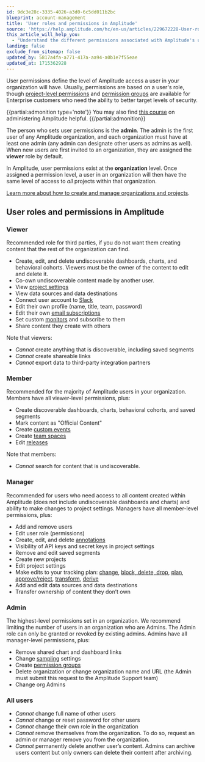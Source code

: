 ```yaml
---
id: 9dc3e28c-3335-4026-a3d0-6c5dd011b2bc
blueprint: account-management
title: 'User roles and permissions in Amplitude'
source: 'https://help.amplitude.com/hc/en-us/articles/229672228-User-roles-and-permissions-in-Amplitude'
this_article_will_help_you:
  - "Understand the different permissions associated with Amplitude's user roles"
landing: false
exclude_from_sitemap: false
updated_by: 5817a4fa-a771-417a-aa94-a0b1e7f55eae
updated_at: 1715362928
---
```

User permissions define the level of Amplitude access a user in your organization will have. Usually, permissions are based on a user's role, though [project-level permissions](/docs/admin/account-management/manage-users) and [permission groups](/docs/admin/account-management/manage-permission-groups) are available for Enterprise customers who need the ability to better target levels of security.

{{partial:admonition type='note'}}
You may also find [this course](https://academy.amplitude.com/amplitude-analytics-admin-essentials) on administering Amplitude helpful.
{{/partial:admonition}}

The person who sets user permissions is the **admin**. The admin is the first user of any Amplitude organization, and each organization must have at least one admin (any admin can designate other users as admins as well). When new users are first invited to an organization, they are assigned the **viewer** role by default.

In Amplitude, user permissions exist at the **organization** level. Once assigned a permission level, a user in an organization will then have the same level of access to *all* projects within that organization. 

[Learn more about how to create and manage organizations and projects](/docs/admin/account-management/manage-users).

## User roles and permissions in Amplitude


### Viewer
Recommended role for third parties, if you do not want them creating content that the rest of the organization can find.

* Create, edit, and delete undiscoverable dashboards, charts, and behavioral cohorts. Viewers must be the owner of the content to edit and delete it.
* Co-own undiscoverable content made by another user.
* View [project settings](https://help.amplitude.com/hc/en-us/articles/360058073772#01H8M5S1432YFZ868JDCB51B52)
* View data sources and data destinations
* Connect user account to [Slack](https://help.amplitude.com/hc/en-us/articles/227613388)
* Edit their own profile (name, title, team, password)
* Edit their own [email subscriptions](https://help.amplitude.com/hc/en-us/articles/229505188#h_01EF0JV5AH4SYEJMNMYNVYMR4D)
* Set custom [monitors](https://help.amplitude.com/hc/en-us/articles/115001764612) and subscribe to them
* Share content they create with others

Note that viewers:
* *Cannot* create anything that is discoverable, including saved segments
* *Cannot* create shareable links
* *Cannot* export data to third-party integration partners

### Member
Recommended for the majority of Amplitude users in your organization. Members have all viewer-level permissions, plus:

* Create discoverable dashboards, charts, behavioral cohorts, and saved segments
* Mark content as "Official Content"
* Create [custom events](https://help.amplitude.com/hc/en-us/articles/16805886899483-Custom-events)
* Create [team spaces](https://help.amplitude.com/hc/en-us/articles/360016524911)
* Edit [releases](https://help.amplitude.com/hc/en-us/articles/360017800371)

Note that members:

* *Cannot* search for content that is undiscoverable.
 
### Manager
Recommended for users who need access to all content created within Amplitude (does not include undiscoverable dashboards and charts) and ability to make changes to project settings. Managers have all member-level permissions, plus:

* Add and remove users
* Edit user role (permissions)
* Create, edit, and delete [annotations](https://help.amplitude.com/hc/en-us/articles/236032527#01H8MKXYQNNSVADDA5FVHWF6RA)
* Visibility of API keys and secret keys in project settings
* Remove and edit saved segments
* Create new projects
* Edit project settings
* Make edits to your tracking plan: [change](https://help.amplitude.com/hc/en-us/articles/17050314884635-Set-or-change-a-property-s-data-type), [block, delete, drop](https://help.amplitude.com/hc/en-us/articles/16805784778907-Remove-invalid-or-incorrect-data), [plan](https://help.amplitude.com/hc/en-us/articles/5078731378203-Plan-events-properties-and-user-properties), [approve/reject](https://help.amplitude.com/hc/en-us/articles/5078731378203-Plan-events-properties-and-user-properties), [transform](https://help.amplitude.com/hc/en-us/articles/5913315221915-Transformations-Retroactively-modify-your-event-data-structure), [derive](https://help.amplitude.com/hc/en-us/search/click?data=BAh7DjoHaWRsKwibQM3YVwU6D2FjY291bnRfaWRpA6EvCjoJdHlwZUkiDGFydGljbGUGOgZFVDoIdXJsSSJSaHR0cHM6Ly9oZWxwLmFtcGxpdHVkZS5jb20vaGMvZW4tdXMvYXJ0aWNsZXMvNTg3NDg1NzYyMzcwNy1EZXJpdmVkLXByb3BlcnRpZXMGOwhUOg5zZWFyY2hfaWRJIik5OWFlZDI4MS03MjRjLTRhZDctOWFjNi02ZWFjZGQ1M2FiYTQGOwhGOglyYW5raQY6C2xvY2FsZUkiCmVuLXVzBjsIVDoKcXVlcnlJIgxkZXJpdmVkBjsIVDoScmVzdWx0c19jb3VudGkT--d6cc6279801205bdadd0a6207891141ec824f7b0)
* Add and edit data sources and data destinations
* Transfer ownership of content they don’t own

### Admin
The highest-level permissions set in an organization. We recommend limiting the number of users in an organization who are Admins. The Admin role can only be granted or revoked by existing admins. Admins have all manager-level permissions, plus:

* Remove shared chart and dashboard links
* Change [sampling](https://help.amplitude.com/hc/en-us/articles/115001476972) settings
* Create [permission groups](https://help.amplitude.com/hc/en-us/articles/360044588191)
* Delete organization or change organization name and URL (the Admin must submit this request to the Amplitude Support team)
* Change org Admins

### All users
* *Cannot* change full name of other users
* *Cannot* change or reset password for other users
* *Cannot* change their own role in the organization
* *Cannot* remove themselves from the organization. To do so, request an admin or manager remove you from the organization.
* *Cannot* permanently delete another user’s content. Admins can archive users content but only owners can delete their content after archiving.